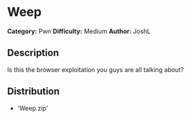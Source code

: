 # Weep
**Category:** Pwn
**Difficulty:** Medium
**Author:** JoshL

## Description

Is this the browser exploitation you guys are all talking about?

## Distribution

- 'Weep.zip'